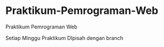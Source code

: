 # Praktikum-Pemrograman-Web
Praktikum Pemrograman Web

Setiap Minggu Praktikum DIpisah dengan branch
